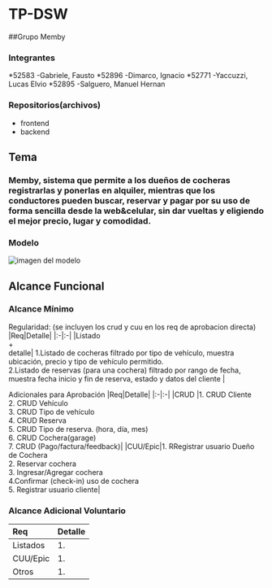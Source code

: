 # TP-DSW

##Grupo Memby
### Integrantes
*52583 -Gabriele, Fausto
*52896 -Dimarco, Ignacio
*52771 -Yaccuzzi, Lucas Elvio
*52895 -Salguero, Manuel Hernan


### Repositorios(archivos)
* frontend 
* backend 


## Tema
### Memby, sistema que permite a los dueños de cocheras registrarlas y ponerlas en alquiler, mientras que los conductores pueden buscar, reservar y pagar por su uso de forma sencilla desde la web&celular, sin dar vueltas y eligiendo el mejor precio, lugar y comodidad.


### Modelo
![imagen del modelo](https://app.diagrams.net/#G17CmsxCE-w4RppISFeKPXqqaWAXvFu8MM#%7B%22pageId%22%3A%22cmFTz9YPNpSMTq0lVuGJ%22%7D)


## Alcance Funcional 

### Alcance Mínimo
 

Regularidad: (se incluyen los crud y cuu en los req de aprobacion directa)
|Req|Detalle|
|:-|:-|
|Listado<br>+<br>detalle| 1.Listado de cocheras filtrado por tipo de vehículo, muestra ubicación, precio y tipo de vehículo permitido.
 <br> 2.Listado de reservas (para una cochera) filtrado por rango de fecha, muestra fecha inicio y fin de reserva, estado y datos del cliente |


Adicionales para Aprobación
|Req|Detalle|
|:-|:-|
|CRUD |1. CRUD Cliente <br>2. CRUD Vehículo <br>3. CRUD Tipo de vehículo <br>4. CRUD Reserva<br>5. CRUD Tipo de reserva. (hora, día, mes) <br>6. CRUD Cochera(garage) <br>7. CRUD (Pago/factura/feedback)|
|CUU/Epic|1. RRegistrar usuario Dueño de Cochera <br>2. Reservar cochera <br>3.  Ingresar/Agregar cochera <br>4.Confirmar (check-in) uso de cochera <br>5. Registrar usuario cliente|


### Alcance Adicional Voluntario

|Req|Detalle|
|:-|:-|
|Listados |1.|
|CUU/Epic|1. |
|Otros|1. |
